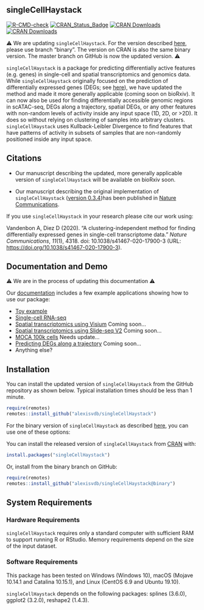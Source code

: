 
<!-- README.md is generated from README.Rmd. Please edit that file -->

## singleCellHaystack

<!-- badges: start -->

[![R-CMD-check](https://github.com/alexisvdb/singleCellHaystack/actions/workflows/R-CMD-check.yaml/badge.svg)](https://github.com/alexisvdb/singleCellHaystack/actions/workflows/R-CMD-check.yaml)
[![CRAN_Status_Badge](https://www.r-pkg.org/badges/version/singleCellHaystack)](https://cran.r-project.org/package=singleCellHaystack)
[![CRAN
Downloads](https://cranlogs.r-pkg.org/badges/singleCellHaystack)](https://cran.r-project.org/package=singleCellHaystack)
[![CRAN
Downloads](https://cranlogs.r-pkg.org/badges/grand-total/singleCellHaystack)](https://cran.r-project.org/package=singleCellHaystack)
<!-- badges: end -->

:warning: We are updating `singleCellHaystack`. For the version
described [here](https://doi.org/10.1038/s41467-020-17900-3), please use
branch “binary”. The version on CRAN is also the same binary version.
The master branch on GitHub is now the updated version. :warning:

`singleCellHaystack` is a package for predicting differentially active
features (e.g. genes) in single-cell and spatial transcriptomics and
genomics data. While `singleCellHaystack` originally focused on the
prediction of differentially expressed genes (DEGs; see
[here](https://doi.org/10.1038/s41467-020-17900-3)), we have updated the
method and made it more generally applicable (coming soon on bioRxiv).
It can now also be used for finding differentially accessible genomic
regions in scATAC-seq, DEGs along a trajectory, spatial DEGs, or any
other features with non-random levels of activity inside any input space
(1D, 2D, or \>2D). It does so without relying on clustering of samples
into arbitrary clusters. `singleCellHaystack` uses Kullback-Leibler
Divergence to find features that have patterns of activity in subsets of
samples that are non-randomly positioned inside any input space.

## Citations

-   Our manuscript describing the updated, more generally applicable
    version of `singleCellHaystack` will be available on bioRxiv soon.

-   Our manuscript describing the original implementation of
    `singleCellHaystack` ([version
    0.3.4](https://github.com/alexisvdb/singleCellHaystack/tree/binary))has
    been published in [Nature
    Communications](https://doi.org/10.1038/s41467-020-17900-3).

If you use `singleCellHaystack` in your research please cite our work
using:

Vandenbon A, Diez D (2020). “A clustering-independent method for finding
differentially expressed genes in single-cell transcriptome data.”
*Nature Communications*, *11*(1), 4318. doi: 10.1038/s41467-020-17900-3
(URL: <https://doi.org/10.1038/s41467-020-17900-3>).

## Documentation and Demo

:warning: We are in the process of updating this documentation :warning:

Our [documentation](https://alexisvdb.github.io/singleCellHaystack/)
includes a few example applications showing how to use our package:

-   [Toy
    example](https://alexisvdb.github.io/singleCellHaystack/articles/a01_toy_example.html)
-   [Single-cell
    RNA-seq](https://alexisvdb.github.io/singleCellHaystack/articles/examples/a02_example_scRNAseq.html)
-   [Spatial transcriptomics using
    Visium](https://alexisvdb.github.io/singleCellHaystack/articles/examples/a03_example_spatial_visium.html)
    Coming soon…
-   [Spatial transcriptomics using Slide-seq
    V2](https://alexisvdb.github.io/singleCellHaystack/articles/examples/a03_example_spatial_visium.html)
    Coming soon…
-   [MOCA 100k
    cells](https://alexisvdb.github.io/singleCellHaystack/articles/examples/a05_moca_100k.html)
    Needs update…
-   [Predicting DEGs along a
    trajectory](https://alexisvdb.github.io/singleCellHaystack/articles/examples/a06_trajectory.html)
    Coming soon…
-   Anything else?

## Installation

You can install the updated version of `singleCellHaystack` from the
GitHub repository as shown below. Typical installation times should be
less than 1 minute.

``` r
require(remotes)
remotes::install_github("alexisvdb/singleCellHaystack")
```

For the binary version of `singleCellHaystack` as described
[here](https://doi.org/10.1038/s41467-020-17900-3), you can use one of
these options:

You can install the released version of `singleCellHaystack` from
[CRAN](https://CRAN.R-project.org/package=singleCellHaystack) with:

``` r
install.packages("singleCellHaystack")
```

Or, install from the binary branch on GitHub:

``` r
require(remotes)
remotes::install_github("alexisvdb/singleCellHaystack@binary")
```

## System Requirements

### Hardware Requirements

`singleCellHaystack` requires only a standard computer with sufficient
RAM to support running R or RStudio. Memory requirements depend on the
size of the input dataset.

### Software Requirements

This package has been tested on Windows (Windows 10), macOS (Mojave
10.14.1 and Catalina 10.15.1), and Linux (CentOS 6.9 and Ubuntu 19.10).

`singleCellHaystack` depends on the following packages: splines (3.6.0),
ggplot2 (3.2.0), reshape2 (1.4.3).

